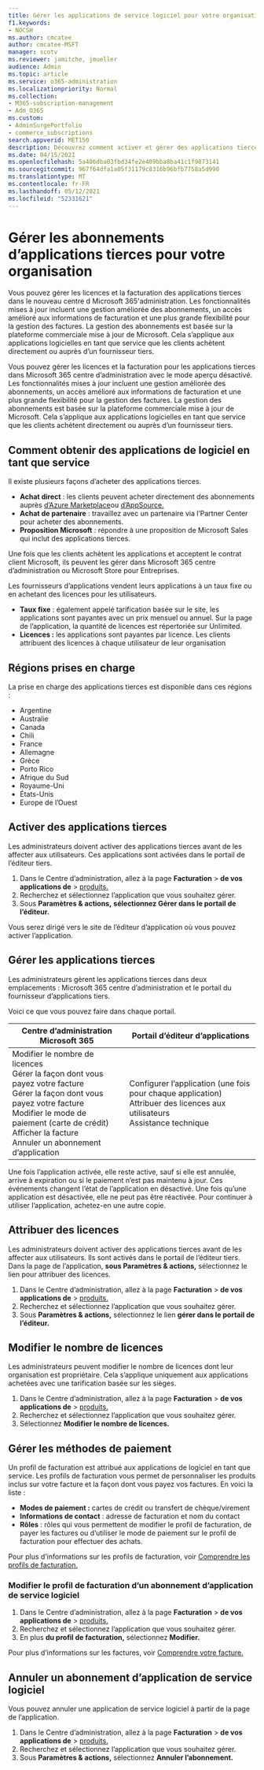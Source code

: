 ```yaml
---
title: Gérer les applications de service logiciel pour votre organisation
f1.keywords:
- NOCSH
ms.author: cmcatee
author: cmcatee-MSFT
manager: scotv
ms.reviewer: jamitche, jmueller
audience: Admin
ms.topic: article
ms.service: o365-administration
ms.localizationpriority: Normal
ms.collection:
- M365-subscription-management
- Adm_O365
ms.custom:
- AdminSurgePortfolio
- commerce_subscriptions
search.appverid: MET150
description: Découvrez comment activer et gérer des applications tierces dans Microsoft 365 centre d’administration.
ms.date: 04/15/2021
ms.openlocfilehash: 5a486dba03fbd34fe2e409bba8ba41c1f9873141
ms.sourcegitcommit: 967f64dfa1a05f31179c8316b96bfb7758a5d990
ms.translationtype: MT
ms.contentlocale: fr-FR
ms.lasthandoff: 05/12/2021
ms.locfileid: "52331621"
---
```

# <a name="manage-third-party-app-subscriptions-for-your-organization"></a>Gérer les abonnements d’applications tierces pour votre organisation

Vous pouvez gérer les licences et la facturation des applications tierces dans le nouveau centre d Microsoft 365'administration. Les fonctionnalités mises à jour incluent une gestion améliorée des abonnements, un accès amélioré aux informations de facturation et une plus grande flexibilité pour la gestion des factures. La gestion des abonnements est basée sur la plateforme commerciale mise à jour de Microsoft. Cela s’applique aux applications logicielles en tant que service que les clients achètent directement ou auprès d’un fournisseur tiers.

Vous pouvez gérer les licences et la facturation pour les applications tierces dans Microsoft 365 centre d’administration avec le mode aperçu désactivé. Les fonctionnalités mises à jour incluent une gestion améliorée des abonnements, un accès amélioré aux informations de facturation et une plus grande flexibilité pour la gestion des factures. La gestion des abonnements est basée sur la plateforme commerciale mise à jour de Microsoft. Cela s’applique aux applications logicielles en tant que service que les clients achètent directement ou auprès d’un fournisseur tiers.

## <a name="how-to-get-software-as-a-service-apps"></a>Comment obtenir des applications de logiciel en tant que service

Il existe plusieurs façons d’acheter des applications tierces.

- **Achat direct** : les clients peuvent acheter directement des abonnements auprès [d’Azure Marketplace](https://azuremarketplace.microsoft.com/marketplace/)ou [d’AppSource.](https://appsource.microsoft.com/)
- **Achat de partenaire** : travaillez avec un partenaire via l’Partner Center pour acheter des abonnements.
- **Proposition Microsoft** : répondre à une proposition de Microsoft Sales qui inclut des applications tierces.

Une fois que les clients achètent les applications et acceptent le contrat client Microsoft, ils peuvent les gérer dans Microsoft 365 centre d’administration ou Microsoft Store pour Entreprises.

Les fournisseurs d’applications vendent leurs applications à un taux fixe ou en achetant des licences pour les utilisateurs.

- **Taux fixe** : également appelé tarification basée sur le site, les applications sont payantes avec un prix mensuel ou annuel. Sur la page de l’application, la quantité de licences est répertoriée sur Unlimited.
- **Licences :** les applications sont payantes par licence. Les clients attribuent des licences à chaque utilisateur de leur organisation

## <a name="supported-regions"></a>Régions prises en charge

La prise en charge des applications tierces est disponible dans ces régions :

- Argentine
- Australie
- Canada
- Chili
- France
- Allemagne
- Grèce
- Porto Rico
- Afrique du Sud
- Royaume-Uni
- États-Unis
- Europe de l’Ouest

## <a name="activate-third-party-apps"></a>Activer des applications tierces

Les administrateurs doivent activer des applications tierces avant de les affecter aux utilisateurs. Ces applications sont activées dans le portail de l’éditeur tiers.

1. Dans le Centre d’administration, allez à la page **Facturation**  >  **de vos applications de**  >  <a href="https://go.microsoft.com/fwlink/p/?linkid=2125823" target="_blank">produits.</a>
2. Recherchez et sélectionnez l’application que vous souhaitez gérer.
3. Sous **Paramètres & actions,** **sélectionnez Gérer dans le portail de l’éditeur.**

Vous serez dirigé vers le site de l’éditeur d’application où vous pouvez activer l’application.

## <a name="manage-third-party-apps"></a>Gérer les applications tierces

Les administrateurs gèrent les applications tierces dans deux emplacements : Microsoft 365 centre d’administration et le portail du fournisseur d’applications tiers.

Voici ce que vous pouvez faire dans chaque portail.

| Centre d’administration Microsoft 365 | Portail d’éditeur d’applications |
| --- | --- |
| Modifier le nombre de licences <br> Gérer la façon dont vous payez votre facture <br> Gérer la façon dont vous payez votre facture <br> Modifier le mode de paiement (carte de crédit) <br> Afficher la facture <br> Annuler un abonnement d’application | Configurer l’application (une fois pour chaque application) <br> Attribuer des licences aux utilisateurs <br> Assistance technique |

Une fois l’application activée, elle reste active, sauf si elle est annulée, arrive à expiration ou si le paiement n’est pas maintenu à jour. Ces événements changent l’état de l’application en désactivé. Une fois qu’une application est désactivée, elle ne peut pas être réactivée. Pour continuer à utiliser l’application, achetez-en une autre copie.

## <a name="assign-licenses"></a>Attribuer des licences

Les administrateurs doivent activer des applications tierces avant de les affecter aux utilisateurs. Ils sont activés dans le portail de l’éditeur tiers. Dans la page de l’application, **sous Paramètres & actions,** sélectionnez le lien pour attribuer des licences.

1. Dans le Centre d’administration, allez à la page **Facturation**  >  **de vos applications de**  >  <a href="https://go.microsoft.com/fwlink/p/?linkid=2125823" target="_blank">produits.</a>
2. Recherchez et sélectionnez l’application que vous souhaitez gérer.
3. Sous **Paramètres & actions,** sélectionnez le lien **gérer dans le portail de l’éditeur.**

## <a name="change-license-quantity"></a>Modifier le nombre de licences

Les administrateurs peuvent modifier le nombre de licences dont leur organisation est propriétaire. Cela s’applique uniquement aux applications achetées avec une tarification basée sur les sièges.

1. Dans le Centre d’administration, allez à la page **Facturation**  >  **de vos applications de**  >  <a href="https://go.microsoft.com/fwlink/p/?linkid=2125823" target="_blank">produits.</a>
2. Recherchez et sélectionnez l’application que vous souhaitez gérer.
3. Sélectionnez **Modifier le nombre de licences.**

## <a name="manage-payment-methods"></a>Gérer les méthodes de paiement

Un profil de facturation est attribué aux applications de logiciel en tant que service. Les profils de facturation vous permet de personnaliser les produits inclus sur votre facture et la façon dont vous payez vos factures. En voici la liste :

- **Modes de paiement :** cartes de crédit ou transfert de chèque/virement
- **Informations de contact** : adresse de facturation et nom du contact
- **Rôles** : rôles qui vous permettent de modifier le profil de facturation, de payer les factures ou d’utiliser le mode de paiement sur le profil de facturation pour effectuer des achats.

Pour plus d’informations sur les profils de facturation, voir [Comprendre les profils de facturation.](/microsoft-store/billing-profile)

### <a name="change-the-billing-profile-on-a-software-as-a-service-app-subscription"></a>Modifier le profil de facturation d’un abonnement d’application de service logiciel

1. Dans le Centre d’administration, allez à la page **Facturation**  >  **de vos applications de**  >  <a href="https://go.microsoft.com/fwlink/p/?linkid=2125823" target="_blank">produits.</a>
2. Recherchez et sélectionnez l’application que vous souhaitez gérer.
3. En plus **du profil de facturation,** sélectionnez **Modifier.**

Pour plus d’informations sur les factures, voir [Comprendre votre facture.](billing-and-payments/understand-your-invoice.md)

## <a name="cancel-a-software-as-a-service-app-subscription"></a>Annuler un abonnement d’application de service logiciel

Vous pouvez annuler une application de service logiciel à partir de la page de l’application.

1. Dans le Centre d’administration, allez à la page **Facturation**  >  **de vos applications de**  >  <a href="https://go.microsoft.com/fwlink/p/?linkid=2125823" target="_blank">produits.</a>
2. Recherchez et sélectionnez l’application que vous souhaitez gérer.
3. Sous **Paramètres & actions,** sélectionnez **Annuler l’abonnement.**
